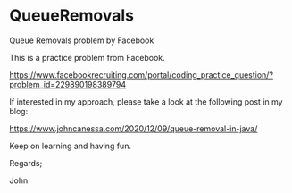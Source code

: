 # QueueRemovals
Queue Removals problem by Facebook

This is a practice problem from Facebook.

https://www.facebookrecruiting.com/portal/coding_practice_question/?problem_id=229890198389794

If interested in my approach, please take a look at the following post in my blog:

https://www.johncanessa.com/2020/12/09/queue-removal-in-java/

Keep on learning and having fun.

Regards;

John
